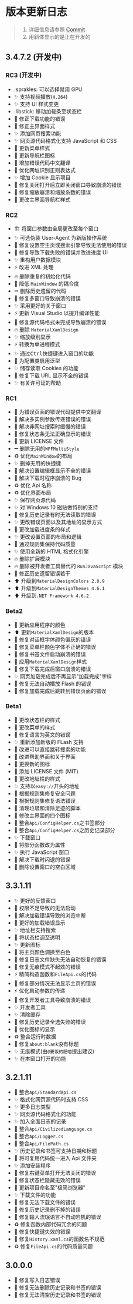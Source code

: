 # 版本更新日志

> 1. 详细信息请参照 [Commit]
> 2. 用斜体显示的是正在开发的

## 3.4.7.2 (开发中)

### RC3 (开发中)

+ :sprakles: 可以选择禁用 GPU
+ :sparkles: 支持视频播放(`H.264`)
+ :sparkles: 支持 UI 样式变更
+ :libstick: 移动加载条至状态栏
+ :bug: 修正下载功能的错误
+ :lipstick: 修正主界面样式
+ :sparkles: 添加网页搜索功能
+ :sparkles: 网页源代码格式化支持 JavaScript 和 CSS
+ :lipstick: 更新菜单样式
+ :lipstick: 更新导航栏图标
+ :children_crossing: 增加错误代码中文翻译
+ :children_crossing: 优化网址识别正则表达式
+ :sparkles: 增加 Cookie 显示项目
+ :bug: 修复关闭打开后立即关闭窗口导致崩溃的错误
+ :bug: 修复缩放崩溃和缩放系数的错误
+ :lipstick: 更改主界面导航栏样式

### RC2

+ :building_construction: 将窗口参数由全局更改至每个窗口
+ :sparkles: 可选伪装 User-Agent 为新版操作系统
+ :bug: 修复设置空主页或搜索引擎导致无法使用的错误
+ :bug: 修复导致下载失败的错误并改进进度 UI
+ :sparkles: 重构用户数据模块
+ :zap: 改进 XML 处理
+ :fire: 删除重复的初始化代码
+ :bug: 降低 `MainWindow` 的耦合度
+ :coffin: 删除历史遗留的代码
+ :bug: 修复多窗口导致崩溃的错误
+ :sparkles: 采用更好的关于窗口
+ :zap: 更新 Visual Studio 以提升编译性能
+ :bug: 修复源代码格式未完成导致崩溃的错误
+ :fire: 删除 `MaterialXamlDesign`
+ :sparkles: 缩放级别显示
+ :zap: 转换为单进程模式
+ :sparkles: 通过<kbd>Ctrl</kbd>快捷键进入窗口的功能
+ :bug: 为配置类启用泛型
+ :sparkles: 储存读取 Cookies 的功能
+ :bug: 修复下载 URL 显示不全的错误
+ :sparkles: 有关许可证的帮助

### RC1

+ :children_crossing: 为错误页面的错误代码提供中文翻译
+ :bug: 解决多实例参数传递错误的错误
+ :bug: 解决非网址搜索时缓慢的错误
+ :bug: 修复状态条无法正确显示的错误
+ :page_facing_up: 更新 LICENSE 文件
+ :heavy_minus_sign: 删除无用的`WPFMultiStyle`
+ :recycle: 优化`MainWindow`的布局
+ :sparkles: 删掉无用的快捷键
+ :bug: 解决设置编辑框显示不全的错误
+ :bug: 解决下载时程序崩溃的 Bug
+ :recycle: 优化 Api 名称
+ :recycle: 优化界面布局
+ :sparkles: 保存网页源代码
+ :sparkles: 对 Windows 10 磁贴做特别的支持
+ :bug: 修复历史记录有时无法读取的错误
+ :sparkles: 更改错误页面以及其地址的显示方式
+ :lipstick: 更改加载进度条的样式
+ :sparkles: 更改设置页面的布局和逻辑
+ :bug: 通过规则集保持代码质量
+ :sparkles: 使用全新的 HTML 格式化引擎
+ :fire: 删除扩展模块
+ :fire: 删除被开发者工具替代的 `RunJavaScript` 模块
+ :bug: 修正历史遗留错误若干
+ :arrow_up: 升级到`MaterialDesignColors 2.0.9`
+ :arrow_up: 升级到`MaterialDesignThemes 4.6.1`
+ :arrow_up: 升级到`.NET Framework 4.6.2`

### Beta2

+ :art: 更新应用程序的颜色
+ :arrow_up: 更新`MaterialXamlDesign`的版本
+ :bug: 修复对话框字体颜色偏灰的错误
+ :bug: 修复菜单栏颜色字体不正确的错误
+ :bug: 修复书签文件启动崩溃的错误
+ :lipstick: 应用`MaterialXamlDesign`样式
+ :bug: 修复下载完成后窗口崩溃的错误
+ :sparkles: 网页加载完成后不再显示"加载完成"字样
+ :bug: 修复无法自动播放 Flash 的错误
+ :bug: 修复加载完成后跳转到错误页面的错误

### Beta1

+ :lipstick: 更改状态栏的样式
+ :lipstick: 更改菜单的样式
+ :bug: 修复语言为英文的错误
+ :sparkles: 重新添加新版的 FLash 支持
+ :bug: 改进可以直接跳转搜索的功能
+ :children_crossing: 改进帮助界面和关于界面
+ :bento: 更换新的图标
+ :page_facing_up: 添加 LICENSE 文件 (MIT)
+ :lipstick: 更改地址栏的样式
+ :sparkles: 支持以`easy://`开头的地址
+ :rotating_light: 根据规则集修复安全问题
+ :rotating_light: 根据规则集修复语法错误
+ :bento: 清理垃圾和清除足迹的脚本
+ :bento: 修改主界面的四个图标
+ :art: 整合`Api/ConfigHelper.cs`之书签部分
+ :art: 整合`Api/ConfigHelper.cs`之历史记录部分
+ :sparkles: 下载窗口
+ :art: 将部分函数改为属性
+ :sparkles: 执行 JavaScript 窗口
+ :bug: 解决下载时闪退的错误
+ :bug: 删除设置窗口的空白区域

## 3.3.1.11

+ :sparkles: 更好的反馈窗口
+ :bug: 权限不足导致的无法启动
+ :bug: 解决加载错误导致的浏览中断
+ :children_crossing: 更好的加载错误显示
+ :sparkles: 地址栏支持搜索
+ :lipstick: 将状态栏调至透明
+ :sparkles: 更新图标
+ :lipstick: 将主页颜色调换至白色
+ :bug: 修复日志文件缺失无法自动恢复的错误
+ :bug: 修复无痕模式不起效的错误
+ :zap: 精简构造函数和`FileApi.cs`的代码
+ :bug: 修复部分情况无法显示主页的错误
+ :zap: 优化启动参数的传递
+ :bug: 修复开发者工具导致崩溃的错误
+ :sparkles: 开发者工具
+ :sparkles: 清除缓存
+ :bug: 修复历史记录全选失败的错误
+ :bento: 优化图标的显示
+ :recycle: 整合运行时数据
+ :bug: 修复`about:blank`没有标题
+ :sparkles: 无痕模式(由`@要饭的肥喵`提出建议)
+ :sparkles: 在本窗口打开的功能

## 3.2.1.11

+ :art: 整合`Api/StandardApi.cs`
+ :sparkles: 格式化网页源代码时支持 CSS
+ :sparkles: 更多日志类型
+ :sparkles: 网页源代码格式化的功能
+ :sparkles: 加入全面日志的记录
+ :art: 整合`Api/CivilizedLanguage.cs`
+ :art: 整合`Api/Logger.cs`
+ :art: 整合`Api/FilePath.cs`
+ :sparkles: 历史记录和书签可支持日期和标题
+ :art: 将可复用代码统一进入 Api 文件夹
+ :sparkles: 添加安装程序
+ :bug: 修复右键菜单打开无法关闭的错误
+ :bug: 修复状态栏隐藏无效的错误
+ :bug: 更新项目命名至"极简浏览器"
+ :sparkles: 下载文件的功能
+ :bug: 修复无法下载文件的错误
+ :bug: 修复历史记录删不掉的错误
+ :bug: 修复输入流氓语言不自动宕机的错误
+ :recycle: 修复函数内部代码冗余的问题
+ :bug: 修复快捷键失效的错误
+ :art: 修复`History.xaml.cs`的函数名不规范
+ :recycle: 修复`FileApi.cs`的代码质量问题

## 3.0.0.0

+ :bug: 修复写入日志错误
+ :bug: 修复无法删除历史记录和书签的错误
+ :bug: 修复无法清空历史记录和书签的错误

[Commit]: https://github.com/KaiHuaDou/EasyBrowserAdvanced/commits/main/
